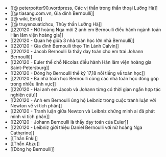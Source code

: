 - [[@ peterpotter90.wordpress, Các vị thần trong thần thoại Lưỡng Hà]]
- [[@ tiasang.com.vn, Gia đình Bernoulli]]
- [[@ wiki, Enki]]
- [[@ truyenxuatichcu, Thủy thần Lưỡng Hà]]
- [[220120 - Nữ hoàng Nga mời 2 anh em Bernoulli điều hành ngành toán Hàn lâm viện hoàng gia]]
- [[220120 - Quan hệ giữa 3 nhà toán học lớn nhà Bernoulli]]
- [[220120 - Gia đình Bernoulli theo Tin Lành Calvin]]
- [[220120 - Jacob Bernoulli là thầy dạy toán cho em trai Johann Bernoulli]]
- [[220120 - Euler thế chỗ Nicolas điều hành Hàn lâm viện hoàng gia Saint-Petersburg]]
- [[220120 - Dòng họ Bernoulli thế kỷ 17,18 nổi tiếng về toán học]]
- [[220120 - Ba nhà toán học Bernoulli cùng các nhà toán học đóng góp trong nhiều lĩnh vực]]
- [[220120 - Hai anh em Jacob và Johann từng có thời gian ngắn hợp tác nghiên cứu]]
- [[220120 - Anh em Bernoulli ủng hộ Leibniz trong cuộc tranh luận với Newton về vi tích phân]]
- [[220120 - Tranh luận giữa Newton và Leibniz chứng minh ai đã phát minh vi tích phân]]
- [[220120 - Johann Bernoulli là thầy dạy toán của Euler]]
- [[220120 - Leibniz giới thiệu Daniel Bernoulli với nữ hoàng Nga Catherine]]
- [[Thần Enki]]
- [[Thần Abzu]]
- [[Dòng họ Bernoulli]]
